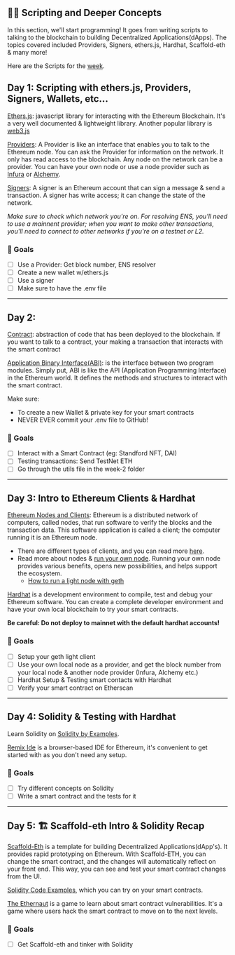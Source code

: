 ## 👩‍🚀 Scripting and Deeper Concepts 

In this section, we'll start programming! It goes from writing scripts to talking to the blockchain to building Decentralized Applications(dApps). The topics covered included Providers, Signers, ethers.js, Hardhat, Scaffold-eth & many more! 

Here are the Scripts for the [week](https://github.com/carletex/week2-scripts). 

## Day 1: Scripting with ethers.js, Providers, Signers, Wallets, etc...

[Ethers.js](https://docs.ethers.io/v5/): javascript library for interacting with the Ethereum Blockchain. It's a very well documented & lightweight library. 
Another popular library is [web3.js](https://web3js.readthedocs.io/en/v1.7.5/)

[Providers](https://docs.ethers.io/v5/api/providers/): A Provider is like an interface that enables you to talk to the Ethereum node. You can ask the Provider for information on the network. It only has read access to the blockchain. Any node on the network can be a provider. You can have your own node or use a node provider such as [Infura](https://infura.io/) or [Alchemy](https://www.alchemy.com/). 

[Signers](https://docs.ethers.io/v5/api/signer/): A signer is an Ethereum account that can sign a message & send a transaction. A signer has write access; it can change the state of the network. 

*Make sure to check which network you're on. For resolving ENS, you'll need to use a mainnent provider; when you want to make other transactions, you'll need to connect to other networks if you're on a testnet or L2.*

### 🥅 Goals
- [ ] Use a Provider: Get block number, ENS resolver 
- [ ] Create a new wallet w/ethers.js
- [ ] Use a signer 
- [ ] Make sure to have the .env file 

----

## Day 2: 

[Contract](https://docs.ethers.io/v5/api/contract/contract/): abstraction of code that has been deployed to the blockchain. If you want to talk to a contract, your making a transaction that interacts with the smart contract

[Application Binary Interface(ABI)](https://docs.ethers.io/v5/api/utils/abi/): is the interface between two program modules. Simply put, ABI is like the API (Application Programming Interface) in the Ethereum world. It defines the methods and structures to interact with the smart contract.

Make sure:
- To create a new Wallet & private key for your smart contracts
- NEVER EVER commit your .env file to GitHub! 

### 🥅 Goals
- [ ] Interact with a Smart Contract (eg: Standford NFT, DAI) 
- [ ] Testing transactions: Send TestNet ETH
- [ ] Go through the utils file in the week-2 folder

----

## Day 3: Intro to Ethereum Clients & Hardhat

[Ethereum Nodes and Clients](https://ethereum.org/en/developers/docs/nodes-and-clients/): Ethereum is a distributed network of computers, called nodes, that run software to verify the blocks and the transaction data. This software application is called a client; the computer running it is an Ethereum node. 
  - There are different types of clients, and you can read more [here](https://ethereum.org/en/developers/docs/nodes-and-clients/client-diversity/). 
  - Read more about nodes & [run your own node](https://ethereum.org/en/developers/docs/nodes-and-clients/run-a-node/). Running your own node provides various benefits, opens new possibilities, and helps support the ecosystem.
    - [How to run a light node with geth](https://ethereum.org/en/developers/tutorials/run-light-node-geth/)

[Hardhat](https://hardhat.org/hardhat-runner/docs/getting-started#overview) is a development environment to compile, test and debug your Ethereum software. You can create a complete developer environment and have your own local blockchain to try your smart contracts. 

**Be careful: Do not deploy to mainnet with the default hardhat accounts!**

### 🥅 Goals
- [ ] Setup your geth light client 
- [ ] Use your own local node as a provider, and get the block number from your local node & another node provider (Infura, Alchemy etc.)
- [ ] Hardhat Setup & Testing smart contacts with Hardhat
- [ ] Verify your smart contract on Etherscan 

---

## Day 4: Solidity & Testing with Hardhat  

Learn Solidity on [Solidity by Examples](https://solidity-by-example.org/).

[Remix Ide](https://remix.ethereum.org/) is a browser-based IDE for Ethereum, it's convenient to get started with as you don't need any setup.

### 🥅 Goals
- [ ] Try different concepts on Solidity
- [ ] Write a smart contract and the tests for it

---

## Day 5: 🏗 Scaffold-eth Intro & Solidity Recap  

[Scaffold-Eth](https://github.com/scaffold-eth/scaffold-eth) is a template for building Decentralized Applications(dApp's). It provides rapid prototyping on Ethereum. With Scaffold-ETH, you can change the smart contract, and the changes will automatically reflect on your front end. This way, you can see and test your smart contract changes from the UI.

[Solidity Code Examples](https://solidity-by-example.org/), which you can try on your smart contracts.

[The Ethernaut](https://ethernaut.openzeppelin.com/) is a game to learn about smart contract vulnerabilities. It's a game where users hack the smart contract to move on to the next levels.  

### 🥅 Goals
- [ ] Get Scaffold-eth and tinker with Solidity 

